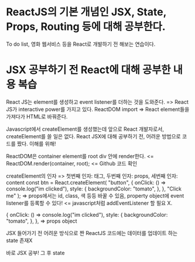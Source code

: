 # ReactJS의 기본 개념인 JSX, State, Props, Routing 등에 대해 공부한다.

To do list, 영화 웹서비스 등을 React로 개발하기 전 해보는 연습이다.

# JSX 공부하기 전 React에 대해 공부한 내용 복습

React JS는 element를 생성하고 event listener를 더하는 것을 도와준다. => React JS가 interactive power를 가지고 있다.
ReactDOM import => React element들을 가져다가 HTML로 바꿔준다.

Javascript에서 createElement를 생성했는데 앞으로 React 개발자로서, createElement를 쓸 일은 없다.
React JSX에 대해 공부하기 전, 어려운 방법으로 코드를 짰다. 이해를 위해!

ReactDOM은 container element를 root div 안에 render한다. <= ReactDOM.render(container, root); <= Github 코드 확인

createElement의 인자 => 첫번째 인자: 태그, 두번째 인자: props, 세번째 인자: content
const btn = React.createElement(
"button",
{
onClick: () => console.log("im clicked"),
style: {
backgroundColor: "tomato",
},
},
"Click me"
);
=> props에서는 id, class, 색 등등 바꿀 수 있음, property object에 event listener를 등록할 수 있다! <= javascript처럼 addEventListener 할 필요 X.

{
onClick: () => console.log("im clicked"),
style: {
backgroundColor: "tomato",
},
},
=> props object

JSX 들어가기 전 어려운 방식으로 짠 ReactJS 코드에는 데이터를 업데이트 하는 state 존재X

바로 JSX 공부! 그 후 state
